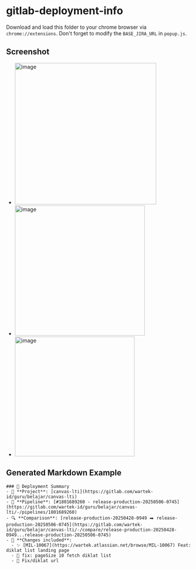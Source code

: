 # gitlab-deployment-info

Download and load this folder to your chrome browser via `chrome://extensions`. Don't forget to modify the `BASE_JIRA_URL` in `popup.js`.

## Screenshot

- <img width="385" alt="image" src="https://github.com/user-attachments/assets/00cb1011-eba4-4c38-9990-d86cc18f262b" />
- <img width="354" alt="image" src="https://github.com/user-attachments/assets/aa41c804-15b4-4a30-a546-5e70de07667a" />
- <img width="326" alt="image" src="https://github.com/user-attachments/assets/3e7b7fc6-533f-42e3-8dca-4a5263f2f5b5" />

## Generated Markdown Example

```
### 🚀 Deployment Summary
- 🏡 **Project**: [canvas-lti](https://gitlab.com/wartek-id/guru/belajar/canvas-lti)
- 🔗 **Pipeline**: [#1801689260 - release-production-20250506-0745](https://gitlab.com/wartek-id/guru/belajar/canvas-lti/-/pipelines/1801689260)
- 🔍 **Comparison**: [release-production-20250428-0949 ⮕ release-production-20250506-0745](https://gitlab.com/wartek-id/guru/belajar/canvas-lti/-/compare/release-production-20250428-0949...release-production-20250506-0745)
- 📝 **Changes included**:
  - ✨ [MIL-10067](https://wartek.atlassian.net/browse/MIL-10067) Feat: diklat list landing page
  - 🐞 fix: pageSize 10 fetch diklat list
  - 🐞 Fix/diklat url
```
